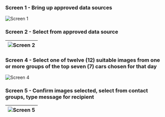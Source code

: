 ### Screen 1 - Bring up approved data sources  
![Screen 1](https://github.com/user-attachments/assets/752c8659-e666-4274-84e8-37a2bc432031)  

### Screen 2 - Select from approved data source  
| ![Screen 2](https://github.com/user-attachments/assets/ff5b5c5a-da9d-4739-97e5-5e2772eebd02) |
|---|

### Screen 4 - Select one of twelve (12) suitable images from one or more groups of the top seven (7) cars chosen for that day  
![Screen 4](https://github.com/user-attachments/assets/7998fadc-6858-468c-884c-f73c7e0d7ada)  

### Screen 5 - Confirm images selected, select from contact groups, type message for recipient  
| ![Screen 5](https://github.com/user-attachments/assets/9ea7e461-b105-42f6-a2de-b2cf5ae3241b) |
|---|
